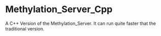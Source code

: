 # Methylation_Server_Cpp
A C++ Version of the Methylation_Server. It can run quite faster that the traditional version.

